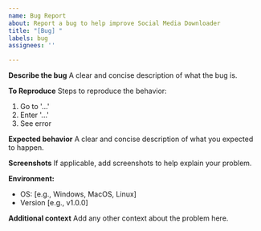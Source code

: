 ```yaml
---
name: Bug Report
about: Report a bug to help improve Social Media Downloader
title: "[Bug] "
labels: bug
assignees: ''

---
```


**Describe the bug**
A clear and concise description of what the bug is.

**To Reproduce**
Steps to reproduce the behavior:
1. Go to '...'
2. Enter '...'
3. See error

**Expected behavior**
A clear and concise description of what you expected to happen.

**Screenshots**
If applicable, add screenshots to help explain your problem.

**Environment:**
 - OS: [e.g., Windows, MacOS, Linux]
 - Version [e.g., v1.0.0]

**Additional context**
Add any other context about the problem here.
